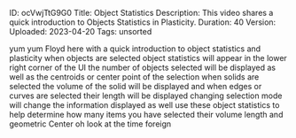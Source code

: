 ID: ocVwjTtG9G0
Title: Object Statistics
Description: This video shares a quick introduction to Objects Statistics in Plasticity.
Duration: 40
Version: 
Uploaded: 2023-04-20
Tags: unsorted

yum yum Floyd here with a quick
introduction to object statistics and
plasticity when objects are selected
object statistics will appear in the
lower right corner of the UI the number
of objects selected will be displayed as
well as the centroids or center point of
the selection when solids are selected
the volume of the solid will be
displayed and when edges or curves are
selected their length will be displayed
changing selection mode will change the
information displayed as well use these
object statistics to help determine how
many items you have selected their
volume length and geometric Center oh
look at the time
foreign
